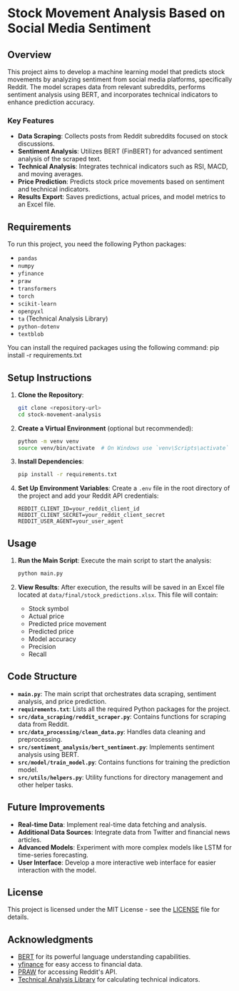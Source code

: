 # Stock Movement Analysis Based on Social Media Sentiment

## Overview

This project aims to develop a machine learning model that predicts stock movements by analyzing sentiment from social media platforms, specifically Reddit. The model scrapes data from relevant subreddits, performs sentiment analysis using BERT, and incorporates technical indicators to enhance prediction accuracy.

### Key Features

- **Data Scraping**: Collects posts from Reddit subreddits focused on stock discussions.
- **Sentiment Analysis**: Utilizes BERT (FinBERT) for advanced sentiment analysis of the scraped text.
- **Technical Analysis**: Integrates technical indicators such as RSI, MACD, and moving averages.
- **Price Prediction**: Predicts stock price movements based on sentiment and technical indicators.
- **Results Export**: Saves predictions, actual prices, and model metrics to an Excel file.

## Requirements

To run this project, you need the following Python packages:

- `pandas`
- `numpy`
- `yfinance`
- `praw`
- `transformers`
- `torch`
- `scikit-learn`
- `openpyxl`
- `ta` (Technical Analysis Library)
- `python-dotenv`
- `textblob`

You can install the required packages using the following command:
pip install -r requirements.txt


## Setup Instructions

1. **Clone the Repository**:
   ```bash
   git clone <repository-url>
   cd stock-movement-analysis
   ```

2. **Create a Virtual Environment** (optional but recommended):
   ```bash
   python -m venv venv
   source venv/bin/activate  # On Windows use `venv\Scripts\activate`
   ```

3. **Install Dependencies**:
   ```bash
   pip install -r requirements.txt
   ```

4. **Set Up Environment Variables**:
   Create a `.env` file in the root directory of the project and add your Reddit API credentials:
   ```plaintext
   REDDIT_CLIENT_ID=your_reddit_client_id
   REDDIT_CLIENT_SECRET=your_reddit_client_secret
   REDDIT_USER_AGENT=your_user_agent
   ```

## Usage

1. **Run the Main Script**:
   Execute the main script to start the analysis:
   ```bash
   python main.py
   ```

2. **View Results**:
   After execution, the results will be saved in an Excel file located at `data/final/stock_predictions.xlsx`. This file will contain:
   - Stock symbol
   - Actual price
   - Predicted price movement
   - Predicted price
   - Model accuracy
   - Precision
   - Recall



## Code Structure

- **`main.py`**: The main script that orchestrates data scraping, sentiment analysis, and price prediction.
- **`requirements.txt`**: Lists all the required Python packages for the project.
- **`src/data_scraping/reddit_scraper.py`**: Contains functions for scraping data from Reddit.
- **`src/data_processing/clean_data.py`**: Handles data cleaning and preprocessing.
- **`src/sentiment_analysis/bert_sentiment.py`**: Implements sentiment analysis using BERT.
- **`src/model/train_model.py`**: Contains functions for training the prediction model.
- **`src/utils/helpers.py`**: Utility functions for directory management and other helper tasks.

## Future Improvements

- **Real-time Data**: Implement real-time data fetching and analysis.
- **Additional Data Sources**: Integrate data from Twitter and financial news articles.
- **Advanced Models**: Experiment with more complex models like LSTM for time-series forecasting.
- **User Interface**: Develop a more interactive web interface for easier interaction with the model.

## License

This project is licensed under the MIT License - see the [LICENSE](LICENSE) file for details.

## Acknowledgments

- [BERT](https://github.com/google-research/bert) for its powerful language understanding capabilities.
- [yfinance](https://pypi.org/project/yfinance/) for easy access to financial data.
- [PRAW](https://praw.readthedocs.io/en/latest/) for accessing Reddit's API.
- [Technical Analysis Library](https://github.com/bukosabino/ta) for calculating technical indicators.
